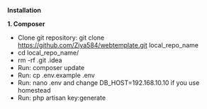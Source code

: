 **Installation**

**1. Composer**
  - Clone git repository: git clone https://github.com/Ziya584/webtemplate.git local_repo_name
  - cd local_repo_name/
  - rm -rf .git .idea 
  - Run: composer update
  - Run: cp .env.example .env
  - Run: nano .env and change DB_HOST=192.168.10.10 if you use homestead
  - Run: php artisan key:generate 

